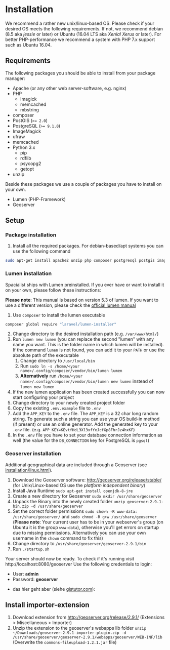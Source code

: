 # Installation
We recommend a rather new unix/linux-based OS. Please check if your desired OS meets the following requirements. If not, we recommend debian (8.5 aka _jessie_ or later) or Ubuntu (16.04 LTS aka _Xenial Xerus_ or later). For better PHP-performance we recommend a system with PHP 7.x support such as Ubuntu 16.04.

## Requirements
The following packages you should be able to install from your package manager:
- Apache (or any other web server-software, e.g. nginx)
- PHP
  - Imagick
  - memcached
  - mbstring
- composer
- PostGIS (`>= 2.0`)
- PostgreSQL (`>= 9.1.0`)
- ImageMagick
- ufraw
- memcached
- Python 3.x
  - pip
  - rdflib
  - psycopg2
  - getopt
- unzip

Beside these packages we use a couple of packages you have to install on your own.
- Lumen (PHP-Framework)
- Geoserver

## Setup
### Package installation
1. Install all the required packages. For debian-based/apt systems you can use the following command
```bash
sudo apt-get install apache2 unzip php composer postgresql postgis imagemagick php-imagick php-memcached php-mbstring ufraw memcached python3 python-pip python-rdflib python-psycopg2
```

### Lumen installation
Spacialist ships with Lumen preinstalled. If you ever have or want to install it on your own, please follow these instructions:

**Please note**: This manual is based on version 5.3 of lumen. If you want to use a different version, please check the [official lumen manual](https://lumen.laravel.com/docs/)
1. Use `composer` to install the lumen executable
```bash
composer global require "laravel/lumen-installer"
```
2. Change directory to the desired installation path (e.g. `/var/www/html/`)
3. Run `lumen new lumen` (you can replace the second "lumen" with any name you want. This is the folder name in which lumen will be installed). If the command `lumen` is not found, you can add it to your `PATH` or use the absolute path of the executable
    1. Change directory to `/usr/local/bin`
    2. Run `sudo ln -s /home/<your name>/.config/composer/vendor/bin/lumen lumen`
    3. **Alternatively** run `/home/<your name>/.config/composer/vendor/bin/lumen new lumen` instead of `lumen new lumen`
4. If the new lumen application has been created successfully you can now start configuring your project
5. Change directory to your newly created project folder
6. Copy the existing `.env.example` file to `.env`
7. Add the `APP_KEY` to the `.env` file. The `APP_KEY` is a 32 char long random string. To generate such a string you can use your OS build-in method (if present) or use an online generator. Add the generated key to your `.env` file. (e.g. `APP_KEY=KEvtfHdL3Xl3xfYxJcfGp8FhrJz4hxKF`)
8. In the `.env` file you have to set your database connection information as well (the value for the `DB_CONNECTION` key for PostgreSQL is `pgsql`)

### Geoserver installation
Additional geographical data are included through a Geoserver (see [installation/linux.html](http://docs.geoserver.org/latest/en/user/installation/linux.html)).

1. Download the Geoserver software: http://geoserver.org/release/stable/ (for Unix/Linux-based OS use the _platform independent binary_)
2. Install Java Runtime `sudo apt-get install openjdk-8-jre`
3. Create a new directory for Geoserver `sudo mkdir /usr/share/geoserver`
4. Unpack the Binary into the newly created folder `unzip geoserver-2.9.1-bin.zip -d /usr/share/geoserver`
5. Set the correct folder permissions `sudo chown -R www-data: /usr/share/geoserver/` and `sudo chmod -R g+w /usr/share/geoserver` (**Please note**: Your current user has to be in your webserver's group (on Ubuntu it is the group `www-data`), otherwise you'll get errors on startup due to missing permissions. Alternatively you can use your own username in the `chown` command to fix this)
6. Change directory to `/usr/share/geoserver/geoserver-2.9.1/bin`
7. Run `./startup.sh`

Your server should now be ready. To check if it's running visit http://localhost:8080/geoserver Use the following credentials to login:
- User: **admin**
- Password: **geoserver**

* das hier geht aber (siehe [gistutor.com](http://www.gistutor.com/geoserver/11-beginner-geoserver-tutorials/22-how-to-install-geoserver-202-onto-a-linux-fedora-server-using-the-binary-installer.html)):


## Install importer-extension
1. Download extension from http://geoserver.org/release/2.9.1/ (Extensions > Miscellaneous > Importer)
2. Unzip the extension to the geoserver's webapps lib folder `
unzip ~/Downloads/geoserver-2.9.1-importer-plugin.zip -d /usr/share/geoserver/geoserver-2.9.1/webapps/geoserver/WEB-INF/lib
` (Overwrite the `commons-fileupload-1.2.1.jar` file)

